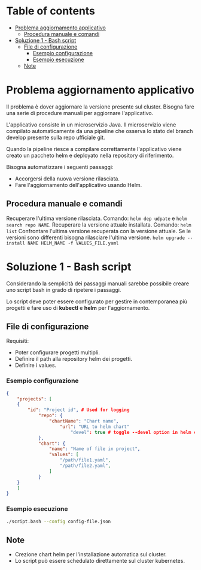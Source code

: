 # Table of contents
- [Problema aggiornamento applicativo](#problema-aggiornamento-applicativo)
  - [Procedura manuale e comandi](#procedura-manuale-e-comandi)
- [Soluzione 1 - Bash script](#soluzione-1---bash-script)
  - [File di configurazione](#file-di-configurazione)
    - [Esempio configurazione](#esempio-configurazione)
    - [Esempio esecuzione](#esempio-esecuzione)
  - [Note](#note)

# Problema aggiornamento applicativo

Il problema è dover aggiornare la versione presente sul cluster.
Bisogna fare una serie di procedure manuali per aggiornare l'applicativo.

L'applicativo consiste in un microservizio Java.
Il microservizio viene compilato automaticamente da una pipeline che osserva lo stato
del branch develop presente sulla repo ufficiale git.

Quando la pipeline riesce a compilare correttamente l'applicativo viene creato un paccheto helm
e deployato nella repository di riferimento.

Bisogna automatizzare i seguenti passaggi:

- Accorgersi della nuova versione rilasciata.
- Fare l'aggiornamento dell'applicativo usando Helm.

## Procedura manuale e comandi

Recuperare l'ultima versione rilasciata. Comando: `helm dep udpate` e `helm search repo NAME`.
Recuperare la versione attuale installata. Comando: `helm list`
Confrontare l'ultima versione recuperata con la versione attuale.
Se le versioni sono differenti bisogna rilasciare l'ultima versione. `helm upgrade --install NAME HELM_NAME -f VALUES_FILE.yaml`

# Soluzione 1 - Bash script

Considerando la semplicità dei passaggi manuali sarebbe possibile creare uno
script bash in grado di ripetere i passaggi.

Lo script deve poter essere configurato per gestire in contemporanea più progetti
e fare uso di **kubectl** e **helm** per l'aggiornamento.


## File di configurazione

Requisiti:
- Poter configurare progetti multipli.
- Definire il path alla repository helm dei progetti.
- Definire i values.

### Esempio configurazione
```json
{
    "projects": [
    {
        "id": "Project id", # Used for logging
            "repo": {
                "chartName": "Chart name",
                    "url": "URL to helm chart"
                        "devel": true # toggle --devel option in helm command
            },
            "chart": {
                "name": "Name of file in project",
                "values": [
                    "/path/file1.yaml",
                    "/path/file2.yaml",
                ]
            }
    }
    ]
}
```

### Esempio esecuzione

```bash
./script.bash --config config-file.json
```

## Note

- Crezione chart helm per l'installazione automatica sul cluster.
- Lo script può essere schedulato direttamente sul cluster kubernetes.
